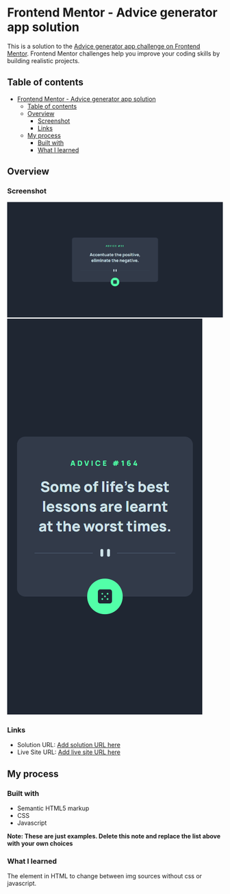 # Frontend Mentor - Advice generator app solution

This is a solution to the [Advice generator app challenge on Frontend Mentor](https://www.frontendmentor.io/challenges/advice-generator-app-QdUG-13db). Frontend Mentor challenges help you improve your coding skills by building realistic projects.

## Table of contents

- [Frontend Mentor - Advice generator app solution](#frontend-mentor---advice-generator-app-solution)
  - [Table of contents](#table-of-contents)
  - [Overview](#overview)
    - [Screenshot](#screenshot)
    - [Links](#links)
  - [My process](#my-process)
    - [Built with](#built-with)
    - [What I learned](#what-i-learned)

## Overview

### Screenshot

![Desktop Design](/1440p-wide.png)
![Mobile Design](/375p-wide.png)


### Links

- Solution URL: [Add solution URL here](https://www.frontendmentor.io/solutions/advice-generator-app-using-html-css-and-js-Wrdrza6sz)
- Live Site URL: [Add live site URL here](https://jorgemunozcerda.github.io/fem-advice-generator/)

## My process

### Built with

- Semantic HTML5 markup
- CSS
- Javascript

**Note: These are just examples. Delete this note and replace the list above with your own choices**

### What I learned

The <picture> element in HTML to change between img sources without css or javascript.